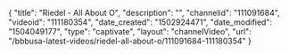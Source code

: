 {
    "title": "Riedel - All About O",
    "description": "",
    "channelid": "111091684",
    "videoid": "111180354",
    "date_created": "1502924471",
    "date_modified": "1504049177",
    "type": "captivate",
    "layout": "channelVideo",
    "url": "\/bbbusa-latest-videos\/riedel-all-about-o\/111091684-111180354"
}